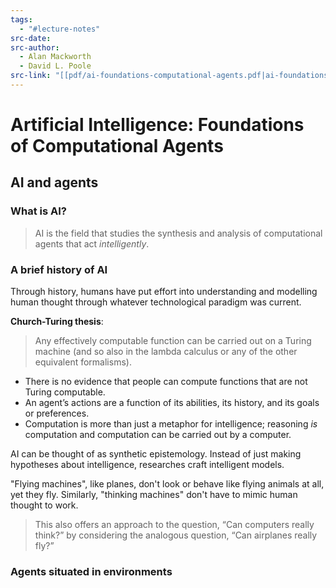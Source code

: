 ```yaml
---
tags:
  - "#lecture-notes"
src-date: 
src-author:
  - Alan Mackworth
  - David L. Poole
src-link: "[[pdf/ai-foundations-computational-agents.pdf|ai-foundations-computational-agents]]"
---
```

# Artificial Intelligence: Foundations of Computational Agents

## AI and agents

### What is AI?

> AI is the field that studies the synthesis and analysis of computational agents that act *intelligently*.

### A brief history of AI

Through history, humans have put effort into understanding and modelling human thought through whatever technological paradigm was current.

**Church-Turing thesis**:

> Any effectively computable function can be carried out on a Turing machine (and so also in the lambda calculus or any of the other equivalent formalisms).

- There is no evidence that people can compute functions that are not Turing computable.
- An agent’s actions are a function of its abilities, its history, and its goals or preferences.
- Computation is more than just a metaphor for intelligence; reasoning *is* computation and computation can be carried out by a computer.

AI can be thought of as synthetic epistemology. Instead of just making hypotheses about intelligence, researches craft intelligent models.

"Flying machines", like planes, don't look or behave like flying animals at all, yet they fly. Similarly, "thinking machines" don't have to mimic human thought to work.

> This also offers an approach to the question, “Can computers really think?” by considering the analogous question, “Can airplanes really fly?”

### Agents situated in environments
